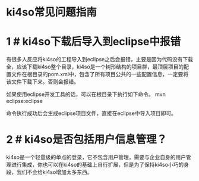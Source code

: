ki4so常见问题指南
=====

# 1 # ki4so下载后导入到eclipse中报错
有很多人反应将ki4so的工程导入到eclipse之后会报错，主要是因为代码没有下载全，应该下载ki4so整个目录，ki4so是一个树形结构的项目群，最顶层项目的配置文件在根目录的pom.xml中，包含了所有项目公共的一些配置信息，一定要将该文件下载下来。否则会报错。

如果使用eclipse开发工具的话，可以在根目录下执行如下命令。
    mvn eclipse:eclipse

命令执行成功后会生成eclipse项目文件，直接在eclipse中导入项目即可。

# 2 # ki4so是否包括用户信息管理？

ki4so是一个轻量级的单点的登录，它不包含用户管理，需要与企业自身的用户管理进行集成，你也可以在ki4so的基础上自行扩展，但是为了保持ki4so小巧的身段，我们不会给ki4so增加太多东西。

